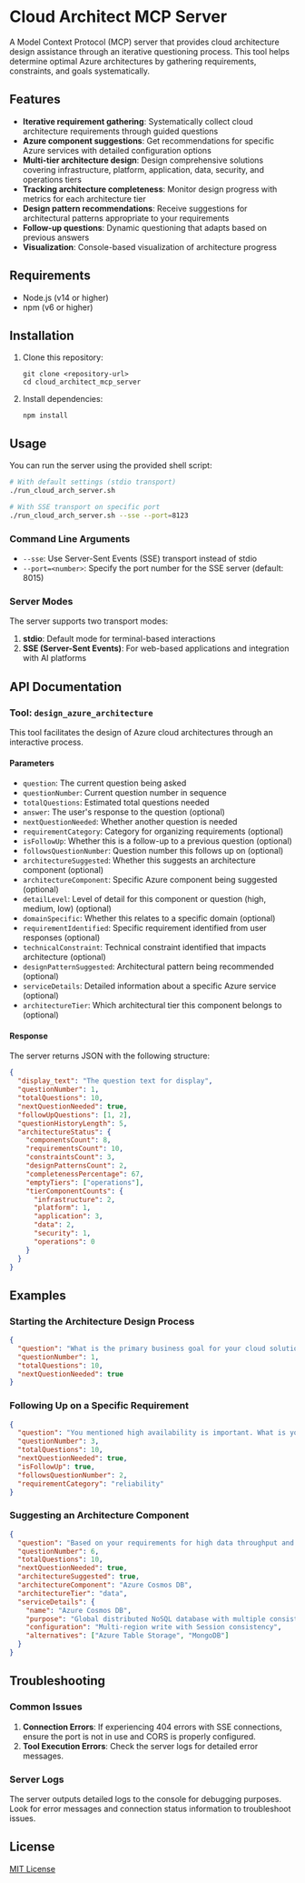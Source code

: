 # Cloud Architect MCP Server

A Model Context Protocol (MCP) server that provides cloud architecture design assistance through an iterative questioning process. This tool helps determine optimal Azure architectures by gathering requirements, constraints, and goals systematically.

## Features

- **Iterative requirement gathering**: Systematically collect cloud architecture requirements through guided questions
- **Azure component suggestions**: Get recommendations for specific Azure services with detailed configuration options
- **Multi-tier architecture design**: Design comprehensive solutions covering infrastructure, platform, application, data, security, and operations tiers
- **Tracking architecture completeness**: Monitor design progress with metrics for each architecture tier
- **Design pattern recommendations**: Receive suggestions for architectural patterns appropriate to your requirements
- **Follow-up questions**: Dynamic questioning that adapts based on previous answers
- **Visualization**: Console-based visualization of architecture progress

## Requirements

- Node.js (v14 or higher)
- npm (v6 or higher)

## Installation

1. Clone this repository:
   ```
   git clone <repository-url>
   cd cloud_architect_mcp_server
   ```

2. Install dependencies:
   ```
   npm install
   ```

## Usage

You can run the server using the provided shell script:

```bash
# With default settings (stdio transport)
./run_cloud_arch_server.sh

# With SSE transport on specific port
./run_cloud_arch_server.sh --sse --port=8123
```

### Command Line Arguments

- `--sse`: Use Server-Sent Events (SSE) transport instead of stdio
- `--port=<number>`: Specify the port number for the SSE server (default: 8015)

### Server Modes

The server supports two transport modes:

1. **stdio**: Default mode for terminal-based interactions
2. **SSE (Server-Sent Events)**: For web-based applications and integration with AI platforms

## API Documentation

### Tool: `design_azure_architecture`

This tool facilitates the design of Azure cloud architectures through an interactive process.

#### Parameters

- `question`: The current question being asked
- `questionNumber`: Current question number in sequence
- `totalQuestions`: Estimated total questions needed
- `answer`: The user's response to the question (optional)
- `nextQuestionNeeded`: Whether another question is needed
- `requirementCategory`: Category for organizing requirements (optional)
- `isFollowUp`: Whether this is a follow-up to a previous question (optional)
- `followsQuestionNumber`: Question number this follows up on (optional)
- `architectureSuggested`: Whether this suggests an architecture component (optional)
- `architectureComponent`: Specific Azure component being suggested (optional)
- `detailLevel`: Level of detail for this component or question (high, medium, low) (optional)
- `domainSpecific`: Whether this relates to a specific domain (optional)
- `requirementIdentified`: Specific requirement identified from user responses (optional)
- `technicalConstraint`: Technical constraint identified that impacts architecture (optional)
- `designPatternSuggested`: Architectural pattern being recommended (optional)
- `serviceDetails`: Detailed information about a specific Azure service (optional)
- `architectureTier`: Which architectural tier this component belongs to (optional)

#### Response

The server returns JSON with the following structure:

```json
{
  "display_text": "The question text for display",
  "questionNumber": 1,
  "totalQuestions": 10,
  "nextQuestionNeeded": true,
  "followUpQuestions": [1, 2],
  "questionHistoryLength": 5,
  "architectureStatus": {
    "componentsCount": 8,
    "requirementsCount": 10,
    "constraintsCount": 3,
    "designPatternsCount": 2,
    "completenessPercentage": 67,
    "emptyTiers": ["operations"],
    "tierComponentCounts": {
      "infrastructure": 2,
      "platform": 1,
      "application": 3,
      "data": 2,
      "security": 1,
      "operations": 0
    }
  }
}
```

## Examples

### Starting the Architecture Design Process

```json
{
  "question": "What is the primary business goal for your cloud solution?",
  "questionNumber": 1,
  "totalQuestions": 10,
  "nextQuestionNeeded": true
}
```

### Following Up on a Specific Requirement

```json
{
  "question": "You mentioned high availability is important. What is your specific Recovery Time Objective (RTO) requirement?",
  "questionNumber": 3,
  "totalQuestions": 10,
  "nextQuestionNeeded": true,
  "isFollowUp": true,
  "followsQuestionNumber": 2,
  "requirementCategory": "reliability"
}
```

### Suggesting an Architecture Component

```json
{
  "question": "Based on your requirements for high data throughput and need for eventual consistency, I recommend using Azure Cosmos DB with the following configuration.",
  "questionNumber": 6,
  "totalQuestions": 10,
  "nextQuestionNeeded": true,
  "architectureSuggested": true,
  "architectureComponent": "Azure Cosmos DB",
  "architectureTier": "data",
  "serviceDetails": {
    "name": "Azure Cosmos DB",
    "purpose": "Global distributed NoSQL database with multiple consistency levels",
    "configuration": "Multi-region write with Session consistency",
    "alternatives": ["Azure Table Storage", "MongoDB"]
  }
}
```

## Troubleshooting

### Common Issues

1. **Connection Errors**: If experiencing 404 errors with SSE connections, ensure the port is not in use and CORS is properly configured.
2. **Tool Execution Errors**: Check the server logs for detailed error messages.

### Server Logs

The server outputs detailed logs to the console for debugging purposes. Look for error messages and connection status information to troubleshoot issues.

## License

[MIT License](LICENSE) 